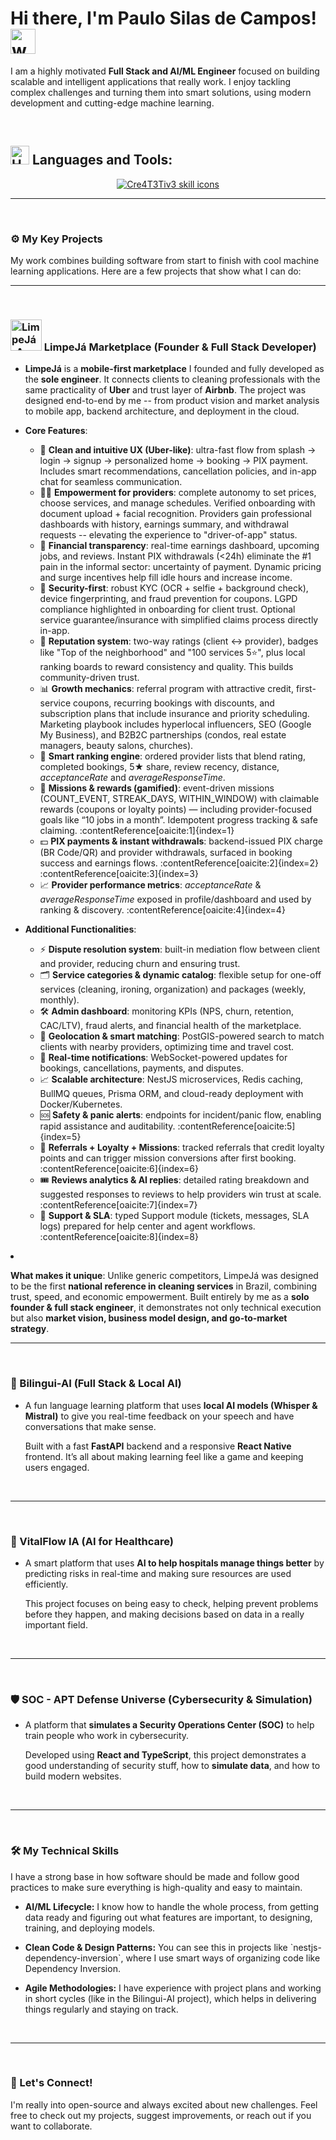 <div>
  <h1>Hi there, I'm Paulo Silas de Campos!  <img src="https://user-images.githubusercontent.com/72663882/171687151-bb31c996-c9d2-49c8-b593-734946893b23.gif" alt="waving hand gif" aria-hidden="true" width="40" /> </h1> 
  <p>I am a highly motivated <b>Full Stack and AI/ML Engineer</b> focused on building scalable and intelligent applications that really work. I enjoy tackling complex challenges and turning them into smart solutions, using modern development and cutting-edge machine learning.</p>
</div>

<br>

## <img src="https://raw.githubusercontent.com/Tarikul-Islam-Anik/Animated-Fluent-Emojis/master/Emojis/Objects/Hammer%20and%20Wrench.png" alt="Hammer and Wrench" width="30" height="30" /> **Languages and Tools:**  
<p align="center">
  <a href="https://skillicons.dev">
    <img src="https://skillicons.dev/icons?i=py,go,rust,cpp,ts,js,html,css,latex,ai,fastapi,nodejs,spring,react,nextjs,svelte,tailwind,tauri,vite,electron,npm,figma,obsidian,aws,azure,gcp,terraform,docker,kubernetes,nginx,linux,arch,bsd,bash,sqlite,postgresql,dynamodb,cassandra,mongodb,elasticsearch,redis,graphql,kafka,rabbitmq,tensorflow,opencv,pytorch,grafana,prometheus,github,gitlab,git,vscode,md&perline=18" alt="Cre4T3Tiv3 skill icons" />
  </a>
</p>
<hr>
<br>


### ⚙️ My Key Projects

<p>My work combines building software from start to finish with cool machine learning applications. Here are a few projects that show what I can do:</p>

<hr>
<br>

<h3><img src="https://drive.google.com/uc?id=1PkFFe5bAEVf-x-nPD3BMO21gptKfFosu" alt="LimpeJá-App Logo" width="50" top="40"> LimpeJá Marketplace (Founder & Full Stack Developer)</h3>
<ul>
  <li>
    <p>
      <b>LimpeJá</b> is a <b>mobile-first marketplace</b> I founded and fully developed as the <b>sole engineer</b>.  
      It connects clients to cleaning professionals with the same practicality of <b>Uber</b> and trust layer of <b>Airbnb</b>.  
      The project was designed end-to-end by me -- from product vision and market analysis to mobile app, backend architecture, and deployment in the cloud.
    </p>
  </li>

  <li>
    <p>
      <b>Core Features</b>:
      <ul>
        <li>📱 <b>Clean and intuitive UX (Uber-like)</b>: ultra-fast flow from splash → login → signup → personalized home → booking → PIX payment. Includes smart recommendations, cancellation policies, and in-app chat for seamless communication.</li>
        <li>👩‍🔧 <b>Empowerment for providers</b>: complete autonomy to set prices, choose services, and manage schedules. Verified onboarding with document upload + facial recognition. Providers gain professional dashboards with history, earnings summary, and withdrawal requests -- elevating the experience to "driver-of-app" status.</li>
        <li>💸 <b>Financial transparency</b>: real-time earnings dashboard, upcoming jobs, and reviews. Instant PIX withdrawals (&lt;24h) eliminate the #1 pain in the informal sector: uncertainty of payment. Dynamic pricing and surge incentives help fill idle hours and increase income.</li>
        <li>🔐 <b>Security-first</b>: robust KYC (OCR + selfie + background check), device fingerprinting, and fraud prevention for coupons. LGPD compliance highlighted in onboarding for client trust. Optional service guarantee/insurance with simplified claims process directly in-app.</li>
        <li>🤝 <b>Reputation system</b>: two-way ratings (client ↔ provider), badges like "Top of the neighborhood" and "100 services 5⭐", plus local ranking boards to reward consistency and quality. This builds community-driven trust.</li>
        <li>📊 <b>Growth mechanics</b>: referral program with attractive credit, first-service coupons, recurring bookings with discounts, and subscription plans that include insurance and priority scheduling. Marketing playbook includes hyperlocal influencers, SEO (Google My Business), and B2B2C partnerships (condos, real estate managers, beauty salons, churches).</li>
        <li>🚀 <b>Smart ranking engine</b>: ordered provider lists that blend rating, completed bookings, 5★ share, review recency, distance, <i>acceptanceRate</i> and <i>averageResponseTime</i>. </li>
        <li>🎯 <b>Missions & rewards (gamified)</b>: event-driven missions (COUNT_EVENT, STREAK_DAYS, WITHIN_WINDOW) with claimable rewards (coupons or loyalty points) — including provider-focused goals like “10 jobs in a month”. Idempotent progress tracking & safe claiming. :contentReference[oaicite:1]{index=1}</li>
        <li>💵 <b>PIX payments & instant withdrawals</b>: backend-issued PIX charge (BR Code/QR) and provider withdrawals, surfaced in booking success and earnings flows. :contentReference[oaicite:2]{index=2} :contentReference[oaicite:3]{index=3}</li>
        <li>📈 <b>Provider performance metrics</b>: <i>acceptanceRate</i> & <i>averageResponseTime</i> exposed in profile/dashboard and used by ranking & discovery. :contentReference[oaicite:4]{index=4}</li>
      </ul>

  </li>

  <li>
    <p>
      <b>Additional Functionalities</b>:
      <ul>
        <li>⚡ <b>Dispute resolution system</b>: built-in mediation flow between client and provider, reducing churn and ensuring trust.</li>
        <li>🗂️ <b>Service categories & dynamic catalog</b>: flexible setup for one-off services (cleaning, ironing, organization) and packages (weekly, monthly).</li>
        <li>🛠️ <b>Admin dashboard</b>: monitoring KPIs (NPS, churn, retention, CAC/LTV), fraud alerts, and financial health of the marketplace.</li>
        <li>📍 <b>Geolocation & smart matching</b>: PostGIS-powered search to match clients with nearby providers, optimizing time and travel cost.</li>
        <li>🔔 <b>Real-time notifications</b>: WebSocket-powered updates for bookings, cancellations, payments, and disputes.</li>
        <li>📈 <b>Scalable architecture</b>: NestJS microservices, Redis caching, BullMQ queues, Prisma ORM, and cloud-ready deployment with Docker/Kubernetes.</li>
        <li>🆘 <b>Safety & panic alerts</b>: endpoints for incident/panic flow, enabling rapid assistance and auditability. :contentReference[oaicite:5]{index=5}</li>
        <li>🧲 <b>Referrals + Loyalty + Missions</b>: tracked referrals that credit loyalty points and can trigger mission conversions after first booking. :contentReference[oaicite:6]{index=6}</li>
        <li>🎟️ <b>Reviews analytics & AI replies</b>: detailed rating breakdown and suggested responses to reviews to help providers win trust at scale. :contentReference[oaicite:7]{index=7}</li>
        <li>🛟 <b>Support & SLA</b>: typed Support module (tickets, messages, SLA logs) prepared for help center and agent workflows. :contentReference[oaicite:8]{index=8}</li>
      </ul>
    </p>
  </li>
</ul>
  
  <li>
    <p>
      <b>What makes it unique</b>: Unlike generic competitors, LimpeJá was designed to be the first  
      <b>national reference in cleaning services</b> in Brazil, combining trust, speed, and economic empowerment.  
      Built entirely by me as a <b>solo founder & full stack engineer</b>, it demonstrates not only technical execution but also  
      <b>market vision, business model design, and go-to-market strategy</b>.
    </p>
  </li>
</ul>

<hr>
<br>

<h3>🤖 Bilingui-AI (Full Stack & Local AI)</h3>
<ul>
    <li>
        <p>A fun language learning platform that uses <b>local AI models (Whisper & Mistral)</b> to give you real-time feedback on your speech and have conversations that make sense.</p>
      <p>Built with a fast <b>FastAPI</b> backend and a responsive <b>React Native</b> frontend. It’s all about making learning feel like a game and keeping users engaged.</p>
    </li>

</ul>

<br>
<hr>
<br>

<h3>🏥 VitalFlow IA (AI for Healthcare)</h3>
<ul>
    <li>
        <p>A smart platform that uses <b>AI to help hospitals manage things better</b> by predicting risks in real-time and making sure resources are used efficiently.</p>
      <p>This project focuses on being easy to check, helping prevent problems before they happen, and making decisions based on data in a really important field.</p>
    </li>
</ul>

<br>
<hr>
<br>

<h3>🛡️ SOC - APT Defense Universe (Cybersecurity & Simulation)</h3>
<ul>
    <li>
        <p>A platform that <b>simulates a Security Operations Center (SOC)</b> to help train people who work in cybersecurity.</p>
      <p>Developed using <b>React and TypeScript</b>, this project demonstrates a good understanding of security stuff, how to <b>simulate data</b>, and how to build modern websites.</p>
    </li>
   
</ul>

<br>
<hr>
<br>

### 🛠️ My Technical Skills

<p>I have a strong base in how software should be made and follow good practices to make sure everything is high-quality and easy to maintain.</p>

<ul>
    <li>
        <p><b>AI/ML Lifecycle:</b> I know how to handle the whole process, from getting data ready and figuring out what features are important, to designing, training, and deploying models.</p>
    </li>
    <li>
        <p><b>Clean Code & Design Patterns:</b> You can see this in projects like `nestjs-dependency-inversion`, where I use smart ways of organizing code like Dependency Inversion.</p>
    </li>
    <li>
        <p><b>Agile Methodologies:</b> I have experience with project plans and working in short cycles (like in the Bilingui-AI project), which helps in delivering things regularly and staying on track.</p>
    </li>
</ul>

<br>
<hr>
<br>

### 🤝 Let's Connect!

<p>I'm really into open-source and always excited about new challenges. Feel free to check out my projects, suggest improvements, or reach out if you want to collaborate.</p>
